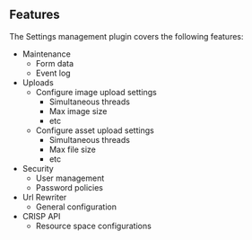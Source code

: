 <!--
  Copyright 2015-2020 Bloomreach Inc. (https://www.bloomreach.com)

  Licensed under the Apache License, Version 2.0 (the "License");
  you may not use this file except in compliance with the License.
  You may obtain a copy of the License at

   http://www.apache.org/licenses/LICENSE-2.0

  Unless required by applicable law or agreed to in writing, software
  distributed under the License is distributed on an "AS IS" BASIS,
  WITHOUT WARRANTIES OR CONDITIONS OF ANY KIND, either express or implied.
  See the License for the specific language governing permissions and
  limitations under the License.
  -->

## Features

The Settings management plugin covers the following features:

+ Maintenance
    + Form data
    + Event log
+ Uploads
    + Configure image upload settings
        + Simultaneous threads
        + Max image size
        + etc
    + Configure asset upload settings
        + Simultaneous threads
        + Max file size
        + etc
+ Security
    + User management
    + Password policies
+ Url Rewriter
    + General configuration
+ CRISP API
    + Resource space configurations